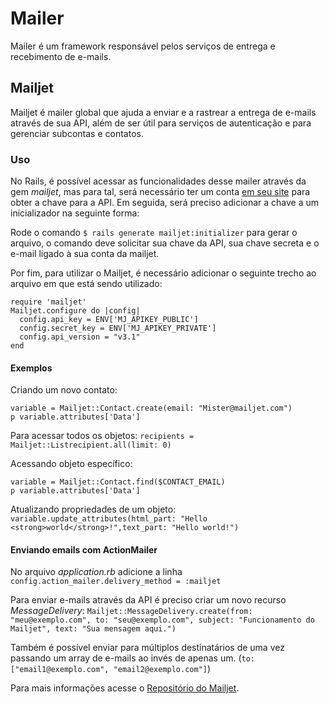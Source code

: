 # Mailer

Mailer é um framework responsável pelos serviços de entrega e recebimento de e-mails.

## Mailjet

Mailjet é mailer global que ajuda a enviar e a rastrear a entrega de e-mails através de sua API, além de ser útil para serviços de autenticação e para gerenciar subcontas e contatos.

### Uso

No Rails, é possível acessar as funcionalidades desse mailer através da gem *mailjet*, mas para tal, será necessário ter um conta [em seu site](https://www.mailjet.com/) para obter a chave para a API. Em seguida, será preciso adicionar a chave a um inicializador na seguinte forma:

Rode o comando `$ rails generate mailjet:initializer` para gerar o arquivo, o comando deve solicitar sua chave da API, sua chave secreta e o e-mail ligado à sua conta da mailjet.

Por fim, para utilizar o Mailjet, é necessário adicionar o seguinte trecho ao arquivo em que está sendo utilizado:  
```
require 'mailjet'
Mailjet.configure do |config|
  config.api_key = ENV['MJ_APIKEY_PUBLIC']
  config.secret_key = ENV['MJ_APIKEY_PRIVATE']  
  config.api_version = "v3.1"
end
```

#### Exemplos

Criando um novo contato:
```
variable = Mailjet::Contact.create(email: "Mister@mailjet.com")
p variable.attributes['Data']
```

Para acessar todos os objetos: `recipients = Mailjet::Listrecipient.all(limit: 0)`

Acessando objeto específico:  
```
variable = Mailjet::Contact.find($CONTACT_EMAIL)
p variable.attributes['Data']
```

Atualizando propriedades de um objeto: `variable.update_attributes(html_part: "Hello <strong>world</strong>!",text_part: "Hello world!")`

#### Enviando emails com ActionMailer

No arquivo <i>application.rb</i> adicione a linha `config.action_mailer.delivery_method = :mailjet`

Para enviar e-mails através da API é preciso criar um novo recurso *MessageDelivery*:
`Mailjet::MessageDelivery.create(from: "meu@exemplo.com", to: "seu@exemplo.com", subject: "Funcionamento do Mailjet", text: "Sua mensagem aqui.")`

Também é possível enviar para múltiplos destinatários de uma vez passando um array de e-mails ao invés de apenas um. (`to: ["email1@exemplo.com", "email2@exemplo.com"]`)

Para mais informações acesse o [Repositório do Mailjet](https://github.com/mailjet/mailjet-gem).

